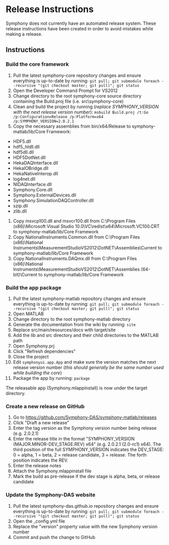 # Release Instructions

Symphony does not currently have an automated release system. These release instructions have been created in order to avoid mistakes while making a release.

## Instructions

### Build the core framework
1. Pull the latest symphony-core repository changes and ensure everything is up-to-date by running: `git pull; git submodule foreach --recursive "(git checkout master; git pull)"; git status`
1. Open the Developer Command Prompt for VS2012
1. Change directory to the root symphony-core source directory containing the Build.proj file (i.e. src\symphony-core)
1. Clean and build the project by running (*replace SYMPHONY_VERSION with the next release version number*):
  `msbuild Build.proj /t:Go /p:Configuration=Release /p:Platform=x64 /p:SYMPHONY_VERSION=2.0.2.1`
1. Copy the necessary assemblies from bin/x64/Release to symphony-matlab/lib/Core Framework:
  - HDF5.dll
  - hdf5_hldll.dll
  - hdf5dll.dll
  - HDF5DotNet.dll
  - HekaDAQInterface.dll
  - HekaIOBridge.dll
  - HekaNativeInterop.dll
  - log4net.dll
  - NIDAQInterface.dll
  - Symphony.Core.dll
  - Symphony.ExternalDevices.dll
  - Symphony.SimulationDAQController.dll
  - szip.dll
  - zlib.dll
1. Copy msvcp100.dll and msvcr100.dll from C:\Program Files (x86)\Microsoft Visual Studio 10.0\VC\redist\x64\Microsoft.VC100.CRT to symphony-matlab/lib/Core Framework
1. Copy NationalInstruments.Common.dll from C:\Program Files (x86)\National Instruments\MeasurementStudioVS2012\DotNET\Assemblies\Current to symphony-matlab/lib/Core Framework
1. Copy NationalInstruments.DAQmx.dll from C:\Program Files (x86)\National Instruments\MeasurementStudioVS2012\DotNET\Assemblies (64-bit)\Current to symphony-matlab/lib/Core Framework

### Build the app package
1. Pull the latest symphony-matlab repository changes and ensure everything is up-to-date by running: `git pull; git submodule foreach --recursive "(git checkout master; git pull)"; git status`
1. Open MATLAB
1. Change directory to the root symphony-matlab directory
1. Generate the documentation from the wiki by running: `site`
1. Replace src/main/resources/docs with target/site
1. Add the lib and src directory and their child directories to the MATLAB path
1. Open Symphony.prj
1. Click "Refresh dependencies"
1. Close the project
1. Edit `symphonyui.app.App` and make sure the version matches the next release version number (*this should generally be the same number used while building the core*)
1. Package the app by running: `package`

The releasable app (Symphony.mlappinstall) is now under the target directory.

### Create a new release on GitHub
1. Go to https://github.com/Symphony-DAS/symphony-matlab/releases
1. Click "Draft a new release"
1. Enter the tag version as the Symphony version number being release (e.g. 2.0.2.1)
1. Enter the release title in the format "SYMPHONY_VERSION (MAJOR.MINOR-DEV_STAGE.REV) x64" (e.g. 2.0.2.1 (2.0-rc1) x64). The third position of the full SYMPHONY_VERSION indicates the DEV_STAGE: 0 = alpha, 1 = beta, 2 = release candidate, 3 = release. The forth position indicates the REV.
1. Enter the release notes
1. Attach the Symphony.mlappinstall file
1. Mark the build as pre-release if the dev stage is alpha, beta, or release candidate

### Update the Symphony-DAS website
1. Pull the latest symphony-das.github.io repository changes and ensure everything is up-to-date by running: `git pull; git submodule foreach --recursive "(git checkout master; git pull)"; git status`
1. Open the \_config.yml file
1. Replace the "version" property value with the new Symphony version number
1. Commit and push the change to GitHub
